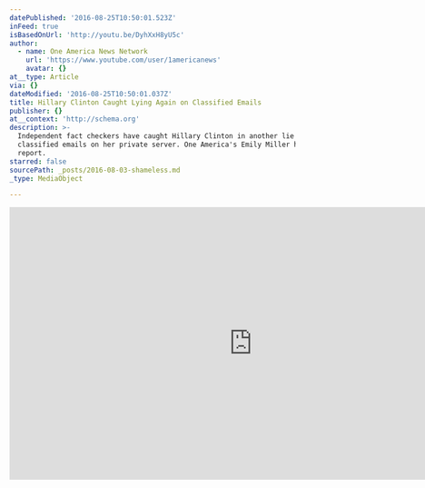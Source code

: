 ```yaml
---
datePublished: '2016-08-25T10:50:01.523Z'
inFeed: true
isBasedOnUrl: 'http://youtu.be/DyhXxH8yU5c'
author:
  - name: One America News Network
    url: 'https://www.youtube.com/user/1americanews'
    avatar: {}
at__type: Article
via: {}
dateModified: '2016-08-25T10:50:01.037Z'
title: Hillary Clinton Caught Lying Again on Classified Emails
publisher: {}
at__context: 'http://schema.org'
description: >-
  Independent fact checkers have caught Hillary Clinton in another lie about
  classified emails on her private server. One America's Emily Miller has this
  report.
starred: false
sourcePath: _posts/2016-08-03-shameless.md
_type: MediaObject

---
```

<iframe src="http://cdn.embedly.com/widgets/media.html?src=https%3A%2F%2Fwww.youtube.com%2Fembed%2FDyhXxH8yU5c%3Ffeature%3Doembed&amp;url=http%3A%2F%2Fwww.youtube.com%2Fwatch%3Fv%3DDyhXxH8yU5c&amp;image=https%3A%2F%2Fi.ytimg.com%2Fvi%2FDyhXxH8yU5c%2Fhqdefault.jpg&amp;key=b7d04c9b404c499eba89ee7072e1c4f7&amp;type=text%2Fhtml&amp;schema=youtube" width="854" height="480" scrolling="no" frameborder="0" allowfullscreen="" style=""></iframe>